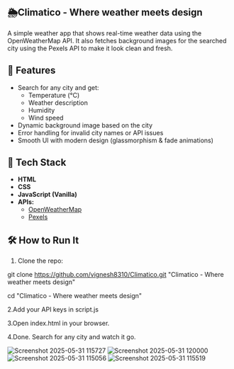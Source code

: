 ## 🌦️Climatico - Where weather meets design

A simple weather app that shows real-time weather data using the OpenWeatherMap API. It also fetches background images for the searched city using the Pexels API to make it look clean and fresh.

## 🚀 Features

- Search for any city and get:
  - Temperature (°C)
  - Weather description
  - Humidity
  - Wind speed
- Dynamic background image based on the city
- Error handling for invalid city names or API issues
- Smooth UI with modern design (glassmorphism & fade animations)

## 🧱 Tech Stack

- **HTML**
- **CSS**
- **JavaScript (Vanilla)**
- **APIs:**
  - [OpenWeatherMap](https://openweathermap.org/api)
  - [Pexels](https://www.pexels.com/api/)

## 🛠️ How to Run It

1. Clone the repo:

  git clone https://github.com/vignesh8310/Climatico.git "Climatico - Where weather meets design"
  
  cd "Climatico - Where weather meets design"


2.Add your API keys in script.js

3.Open index.html in your browser.

4.Done. Search for any city and watch it go.


![Screenshot 2025-05-31 115727](https://github.com/user-attachments/assets/3b43e69b-1c3a-410e-83d9-ab2eb7e7075b)
![Screenshot 2025-05-31 120000](https://github.com/user-attachments/assets/2698e6f3-6624-40e1-b916-00c4c9b6b927)
![Screenshot 2025-05-31 115056](https://github.com/user-attachments/assets/2628e3cc-1a7c-451a-a749-165361fa3fc1)
![Screenshot 2025-05-31 115519](https://github.com/user-attachments/assets/77026f73-b5b1-4dda-8574-ca50e7c6d208)




